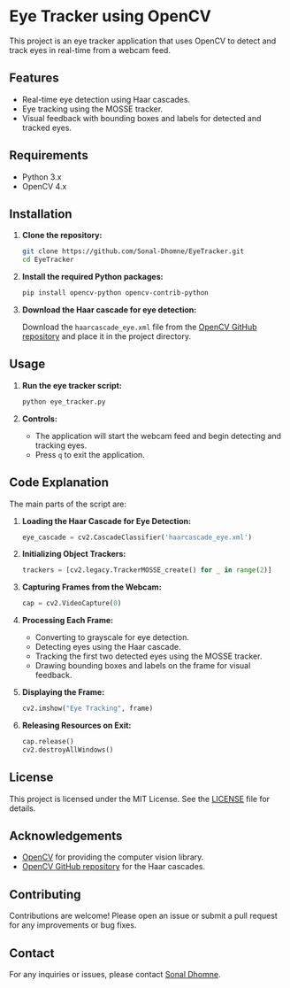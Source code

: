 # Eye Tracker using OpenCV

This project is an eye tracker application that uses OpenCV to detect and track eyes in real-time from a webcam feed.

## Features

- Real-time eye detection using Haar cascades.
- Eye tracking using the MOSSE tracker.
- Visual feedback with bounding boxes and labels for detected and tracked eyes.

## Requirements

- Python 3.x
- OpenCV 4.x

## Installation

1. **Clone the repository:**

    ```bash
    git clone https://github.com/Sonal-Dhomne/EyeTracker.git
    cd EyeTracker
    ```

2. **Install the required Python packages:**

    ```bash
    pip install opencv-python opencv-contrib-python
    ```

3. **Download the Haar cascade for eye detection:**

    Download the `haarcascade_eye.xml` file from the [OpenCV GitHub repository](https://github.com/opencv/opencv/tree/master/data/haarcascades) and place it in the project directory.

## Usage

1. **Run the eye tracker script:**

    ```bash
    python eye_tracker.py
    ```

2. **Controls:**

    - The application will start the webcam feed and begin detecting and tracking eyes.
    - Press `q` to exit the application.

## Code Explanation

The main parts of the script are:

1. **Loading the Haar Cascade for Eye Detection:**

    ```python
    eye_cascade = cv2.CascadeClassifier('haarcascade_eye.xml')
    ```

2. **Initializing Object Trackers:**

    ```python
    trackers = [cv2.legacy.TrackerMOSSE_create() for _ in range(2)]
    ```

3. **Capturing Frames from the Webcam:**

    ```python
    cap = cv2.VideoCapture(0)
    ```

4. **Processing Each Frame:**

    - Converting to grayscale for eye detection.
    - Detecting eyes using the Haar cascade.
    - Tracking the first two detected eyes using the MOSSE tracker.
    - Drawing bounding boxes and labels on the frame for visual feedback.

5. **Displaying the Frame:**

    ```python
    cv2.imshow("Eye Tracking", frame)
    ```

6. **Releasing Resources on Exit:**

    ```python
    cap.release()
    cv2.destroyAllWindows()
    ```

## License

This project is licensed under the MIT License. See the [LICENSE](LICENSE) file for details.

## Acknowledgements

- [OpenCV](https://opencv.org/) for providing the computer vision library.
- [OpenCV GitHub repository](https://github.com/opencv/opencv) for the Haar cascades.

## Contributing

Contributions are welcome! Please open an issue or submit a pull request for any improvements or bug fixes.

## Contact

For any inquiries or issues, please contact [Sonal Dhomne](mailto:sonaldhomne04work@gmail.com).
